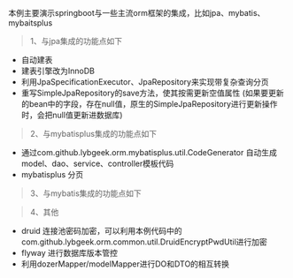 本例主要演示springboot与一些主流orm框架的集成，比如jpa、mybatis、mybaitsplus

> 1、与jpa集成的功能点如下
  - 自动建表
  - 建表引擎改为InnoDB
  - 利用JpaSpecificationExecutor、JpaRepository来实现带复杂查询分页
  - 重写SimpleJpaRepository的save方法，使其按需更新空值属性
   (如果要更新的bean中的字段，存在null值，原生的SimpleJpaRepository进行更新操作时，会把null值更新进数据库)
   
> 2、与mybatisplus集成的功能点如下
  - 通过com.github.lybgeek.orm.mybatisplus.util.CodeGenerator 自动生成model、dao、service、controller模板代码
  - mybatisplus 分页

> 3、与mybatis集成的功能点如下

> 4、其他
  - druid 连接池密码加密，可以利用本例代码中的com.github.lybgeek.orm.common.util.DruidEncryptPwdUtil进行加密
  - flyway 进行数据库版本管控
  - 利用dozerMapper/modelMapper进行DO和DTO的相互转换
 
 
  